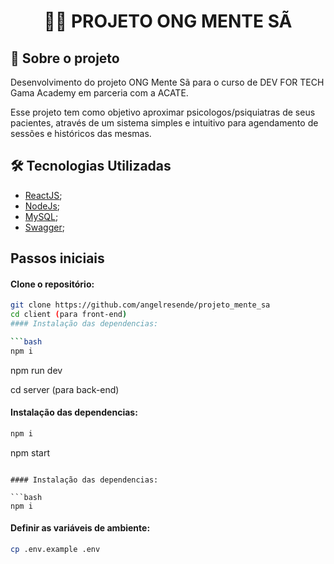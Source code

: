 <h1 align="center">

:health_worker: **PROJETO ONG MENTE SÃ**

</h1>

## 🚀 Sobre o projeto

<p>Desenvolvimento do projeto ONG Mente Sã para o curso de DEV FOR TECH Gama Academy em parceria com a ACATE.</p>
<p>Esse projeto tem como objetivo aproximar psicologos/psiquiatras de seus pacientes, através de um sistema simples e intuitivo para agendamento de sessões e históricos das mesmas.</p>

## 🛠️ Tecnologias Utilizadas

- [ReactJS](https://reactjs.org/);
- [NodeJs](https://nodejs.org/en/);
- [MySQL](https://www.mysql.com/);
- [Swagger](https://swagger.io/);


## Passos iniciais

#### Clone o repositório:

```bash
git clone https://github.com/angelresende/projeto_mente_sa
cd client (para front-end)
#### Instalação das dependencias:

```bash
npm i
```
npm run dev

cd server (para back-end)
#### Instalação das dependencias:

```bash
npm i
```
npm start
```

#### Instalação das dependencias:

```bash
npm i
```

#### Definir as variáveis de ambiente:

```bash 
cp .env.example .env
```
